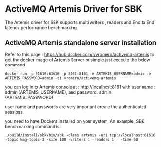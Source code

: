 <!--
Copyright (c) KMG. All Rights Reserved.

Licensed under the Apache License, Version 2.0 (the "License");
you may not use this file except in compliance with the License.
You may obtain a copy of the License at

    http://www.apache.org/licenses/LICENSE-2.0
-->
# ActiveMQ Artemis Driver for SBK
The Artemis driver for SBK supports multi writers , readers and End to End latency performance benchmarking.

## ActiveMQ Artemis standalone server installation 
Refer to this page : https://hub.docker.com/r/vromero/activemq-artemis to get the docker image of Artemis Server
or simple just execute the below command
```
docker run -p 61616:61616 -p 8161:8161 -e ARTEMIS_USERNAME=admin -e ARTEMIS_PASSWORD=admin -ti vromero/activemq-artemis
```
you can log in to Artemis console at : http://localhost:8161 with user name : admin (ARTEMIS_USERNAME), and password: admin (ARTEMIS_PASSWORD)

user name and passwords are very important create the authenticated sessions.

you need to have Dockers installed on your system.
An example, SBK benchmarking command is
```
./build/install/sbk/bin/sbk -class artemis -uri tcp://localhost:61616   -topic kmg-topic-3 -size 100 -writers 1 -readers 1   -time 60
```


